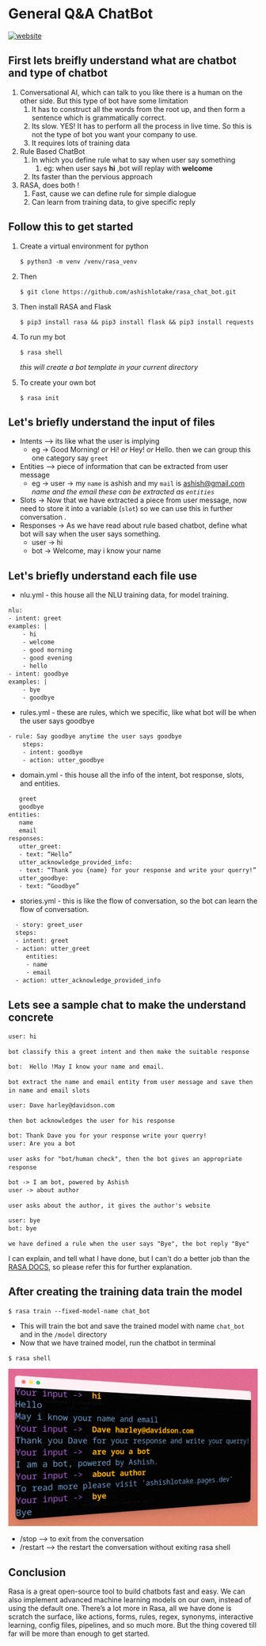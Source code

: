 # General Q&A ChatBot

[![website](https://img.shields.io/website?up_message=online&url=https%3A%2F%2Fashishlotake.pages.dev%2F)](https://ashishlotake.pages.dev/)

## First lets breifly understand what are chatbot and type of chatbot
1. Conversational AI, which can talk to you like there is a human on the other side. But this type of bot have some limitation
    1. It has to construct all the words from the root up, and then form a sentence which is grammatically correct.
    2. Its slow. YES! It has to perform all the process in live time. So this is not the type of bot you want your company to use.
    3. It requires lots of training data
2. Rule Based ChatBot
    1. In which you define rule what to say when user say something
        1. eg: when user says **hi** ,bot will replay with **welcome**
    2. Its faster than the pervious approach
3. RASA, does both !
    1. Fast, cause we can define rule for simple dialogue
    2. Can learn from training data, to give specific reply 


## Follow this to get started 
1. Create a virtual environment for python
    ```
    $ python3 -m venv /venv/rasa_venv
    ```
3. Then 
    ```
    $ git clone https://github.com/ashishlotake/rasa_chat_bot.git
    ```
3. Then install RASA and Flask
    ```
    $ pip3 install rasa && pip3 install flask && pip3 install requests
    ```

4. To run my bot
    ```
    $ rasa shell
    ```
    *this will create a bot template in your current directory*


5. To create your own bot
    ```
    $ rasa init
    ```

##  Let's briefly understand the input of files 
- Intents --> its like what the user is implying
    - eg ->     Good Morning! *or* Hi! *or* Hey! *or* Hello.
    then we can group this one category say `greet`
- Entities --> piece of information that can be extracted from user message
    - eg -> user -> my `name` is ashish and my `mail` is ashish@gmail.com *name and the email these can be extracted as `entities`*
- Slots -> Now that we have extracted a piece from user message, now need to store it into a variable (`slot`) so we can use this in further conversation .
- Responses -> As we have read about rule based chatbot, define what bot will say when the user says something.
    - user -> hi
    - bot -> Welcome, may i know your name


##  Let's briefly understand each file use 

- nlu.yml - this house all the NLU training data, for model training.
```
nlu:
- intent: greet
examples: |
    - hi
    - welcome
    - good morning 
    - good evening 
    - hello 
- intent: goodbye
examples: | 
    - bye 
    - goodbye
```

- rules.yml - these are rules, which we specific, like what bot will be when the user says goodbye

```rules:
- rule: Say goodbye anytime the user says goodbye
    steps:
    - intent: goodbye
    - action: utter_goodbye
```
- domain.yml - this house all the info of the intent, bot response, slots, and entities.

```intents:
   greet
   goodbye
entities:
   name
   email
responses:
   utter_greet:
   - text: “Hello”
   utter_acknowledge_provided_info:
   - text: “Thank you {name} for your response and write your querry!”
   utter_goodbye:
   - text: “Goodbye”
```

- stories.yml - this is like the flow of conversation, so the bot can learn the flow of conversation.

```stories:
  - story: greet_user
  steps:
  - intent: greet
  - action: utter_greet
     entities:
     - name
     - email
  - action: utter_acknowledge_provided_info
```

## Lets see a sample chat to make the understand concrete

```
user: hi
```
`bot classify this a greet intent and then make the suitable response`
```
bot:  Hello !May I know your name and email.
```
`bot extract the name and email entity from user message and save then in name and email slots`
```
user: Dave harley@davidson.com
```
`then bot acknowledges the user for his response`
```
bot: Thank Dave you for your response write your querry!
user: Are you a bot
```
`user asks for "bot/human check", then the bot gives an appropriate response`
```
bot -> I am bot, powered by Ashish
user -> about author
```
` user asks about the author, it gives the author's website `
```
user: bye
bot: bye
```
` we have defined a rule when the user says "Bye", the bot reply "Bye" `


I can explain, and tell what I have done, but I can't do a better job than the [RASA DOCS](https://rasa.com/docs/rasa/), so please refer this for further explanation.

## After creating the training data train the model

```
$ rasa train --fixed-model-name chat_bot
```
- This will train the bot and save the trained model with name `chat_bot` and in the `/model` directory
- Now that we have trained model, run the chatbot in terminal
```
$ rasa shell
```
![imag](./rasa_pic.png)
- /stop --> to exit from the conversation
- /restart --> the restart the conversation without exiting rasa shell 

## Conclusion
 Rasa is a great open-source tool to build chatbots fast and easy. We can also implement advanced machine learning models on our own, instead of using the default one.
There’s a lot more in Rasa, all we have done is scratch the surface, like actions, forms, rules, regex, synonyms, interactive learning, config files, pipelines, and so much more. But the thing covered till far will be more than enough to get started. 

